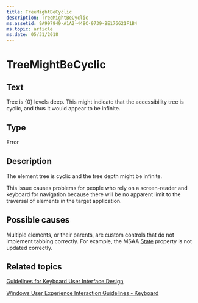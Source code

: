```yaml
---
title: TreeMightBeCyclic
description: TreeMightBeCyclic
ms.assetid: 9A997949-A1A2-448C-9739-BE176621F1B4
ms.topic: article
ms.date: 05/31/2018
---
```


# TreeMightBeCyclic

## Text

Tree is {0} levels deep. This might indicate that the accessibility tree is cyclic, and thus it would appear to be infinite.

## Type

Error

## Description

The element tree is cyclic and the tree depth might be infinite.

This issue causes problems for people who rely on a screen-reader and keyboard for navigation because there will be no apparent limit to the traversal of elements in the target application.

## Possible causes

Multiple elements, or their parents, are custom controls that do not implement tabbing correctly. For example, the MSAA [State](state-property.md) property is not updated correctly.

## Related topics

<dl> <dt>

[Guidelines for Keyboard User Interface Design](https://msdn.microsoft.com/library/ms971323(v=MSDN.10).aspx)
</dt> <dt>

[Windows User Experience Interaction Guidelines - Keyboard](https://msdn.microsoft.com/library/bb545460.aspx#guidelines)
</dt> </dl>

 

 




